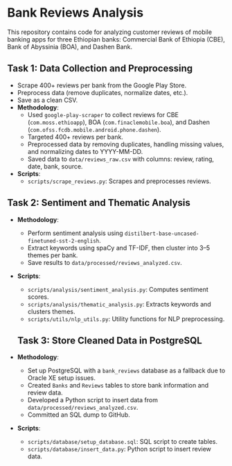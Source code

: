 # Bank Reviews Analysis
This repository contains code for analyzing customer reviews of mobile banking apps for three Ethiopian banks: Commercial Bank of Ethiopia (CBE), Bank of Abyssinia (BOA), and Dashen Bank.

## Task 1: Data Collection and Preprocessing
- Scrape 400+ reviews per bank from the Google Play Store.
- Preprocess data (remove duplicates, normalize dates, etc.).
- Save as a clean CSV.
- **Methodology**:
  - Used `google-play-scraper` to collect reviews for CBE (`com.moss.ethioapp`), BOA (`com.finaclemobile.boa`), and Dashen (`com.ofss.fcdb.mobile.android.phone.dashen`).
  - Targeted 400+ reviews per bank.
  - Preprocessed data by removing duplicates, handling missing values, and normalizing dates to YYYY-MM-DD.
  - Saved data to `data/reviews_raw.csv` with columns: review, rating, date, bank, source.
- **Scripts**:
  - `scripts/scrape_reviews.py`: Scrapes and preprocesses reviews.

## Task 2: Sentiment and Thematic Analysis
- **Methodology**:
  - Perform sentiment analysis using `distilbert-base-uncased-finetuned-sst-2-english`.
  - Extract keywords using spaCy and TF-IDF, then cluster into 3–5 themes per bank.
  - Save results to `data/processed/reviews_analyzed.csv`.
- **Scripts**:
  - `scripts/analysis/sentiment_analysis.py`: Computes sentiment scores.
  - `scripts/analysis/thematic_analysis.py`: Extracts keywords and clusters themes.
  - `scripts/utils/nlp_utils.py`: Utility functions for NLP preprocessing.

  ## Task 3: Store Cleaned Data in PostgreSQL
- **Methodology**:
  - Set up PostgreSQL with a `bank_reviews` database as a fallback due to Oracle XE setup issues.
  - Created `Banks` and `Reviews` tables to store bank information and review data.
  - Developed a Python script to insert data from `data/processed/reviews_analyzed.csv`.
  - Committed an SQL dump to GitHub.
- **Scripts**:
  - `scripts/database/setup_database.sql`: SQL script to create tables.
  - `scripts/database/insert_data.py`: Python script to insert review data.